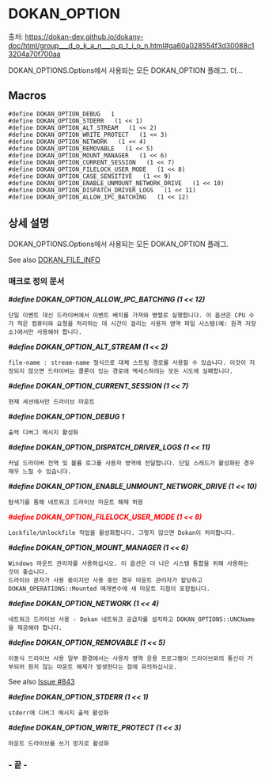 # DOKAN_OPTION

출처: https://dokan-dev.github.io/dokany-doc/html/group___d_o_k_a_n___o_p_t_i_o_n.html#ga60a028554f3d30088c13204a70f700aa



DOKAN_OPTIONS.Options에서 사용되는 모든 DOKAN_OPTION 플래그. 더...



## Macros

```
#define DOKAN_OPTION_DEBUG   1
#define DOKAN_OPTION_STDERR   (1 << 1)
#define DOKAN_OPTION_ALT_STREAM   (1 << 2)
#define DOKAN_OPTION_WRITE_PROTECT   (1 << 3)
#define DOKAN_OPTION_NETWORK   (1 << 4)
#define DOKAN_OPTION_REMOVABLE   (1 << 5)
#define DOKAN_OPTION_MOUNT_MANAGER   (1 << 6)
#define DOKAN_OPTION_CURRENT_SESSION   (1 << 7)
#define DOKAN_OPTION_FILELOCK_USER_MODE   (1 << 8)
#define DOKAN_OPTION_CASE_SENSITIVE   (1 << 9)
#define DOKAN_OPTION_ENABLE_UNMOUNT_NETWORK_DRIVE   (1 << 10)
#define DOKAN_OPTION_DISPATCH_DRIVER_LOGS   (1 << 11)
#define DOKAN_OPTION_ALLOW_IPC_BATCHING   (1 << 12)
```



## 상세 설명

DOKAN_OPTIONS.Options에서 사용되는 모든 DOKAN_OPTION 플래그.

See also [DOKAN_FILE_INFO](https://dokan-dev.github.io/dokany-doc/html/struct_d_o_k_a_n___f_i_l_e___i_n_f_o.html)



### 매크로 정의 문서

***#define DOKAN_OPTION_ALLOW_IPC_BATCHING  (1 << 12)***

```
단일 이벤트 대신 드라이버에서 이벤트 배치를 가져와 병렬로 실행합니다. 이 옵션은 CPU 수가 적은 컴퓨터와 요청을 처리하는 데 시간이 걸리는 사용자 영역 파일 시스템(예: 원격 저장소)에서만 사용해야 합니다.
```



***#define DOKAN_OPTION_ALT_STREAM  (1 << 2)***

```
file-name : stream-name 형식으로 대체 스트림 경로를 사용할 수 있습니다. 이것이 지정되지 않으면 드라이버는 콜론이 있는 경로에 액세스하려는 모든 시도에 실패합니다.
```



***#define DOKAN_OPTION_CURRENT_SESSION  (1 << 7)***

```
현재 세션에서만 드라이브 마운트
```



***#define DOKAN_OPTION_DEBUG  1***

```
출력 디버그 메시지 활성화
```



***\#define DOKAN_OPTION_DISPATCH_DRIVER_LOGS  (1 << 11)***

```
커널 드라이버 전역 및 볼륨 로그를 사용자 영역에 전달합니다. 단일 스레드가 활성화된 경우 매우 느릴 수 있습니다.
```



***#define DOKAN_OPTION_ENABLE_UNMOUNT_NETWORK_DRIVE  (1 << 10)***

```\
탐색기를 통해 네트워크 드라이브 마운트 해제 허용
```



<span style="color:red">***#define DOKAN_OPTION_FILELOCK_USER_MODE  (1 << 8)***</span>

```
Lockfile/Unlockfile 작업을 활성화합니다. 그렇지 않으면 Dokan이 처리합니다.
```



***#define DOKAN_OPTION_MOUNT_MANAGER  (1 << 6)***

```
Windows 마운트 관리자를 사용하십시오. 이 옵션은 더 나은 시스템 통합을 위해 사용하는 것이 좋습니다.
드라이브 문자가 사용 중이지만 사용 중인 경우 마운트 관리자가 할당하고 DOKAN_OPERATIONS::Mounted 매개변수에 새 마운트 지점이 포함됩니다.
```



***#define DOKAN_OPTION_NETWORK  (1 << 4)***

```
네트워크 드라이브 사용 - Dokan 네트워크 공급자를 설치하고 DOKAN_OPTIONS::UNCName을 제공해야 합니다.
```



***#define DOKAN_OPTION_REMOVABLE  (1 << 5)***

```
이동식 드라이브 사용 일부 환경에서는 사용자 영역 응용 프로그램이 드라이브와의 통신이 거부되어 원치 않는 마운트 해제가 발생한다는 점에 유의하십시오.
```

See also [Issue #843](https://github.com/dokan-dev/dokany/issues/843)



***#define DOKAN_OPTION_STDERR  (1 << 1)***

```
stderr에 디버그 메시지 출력 활성화
```



***#define DOKAN_OPTION_WRITE_PROTECT  (1 << 3)***

```
마운트 드라이브를 쓰기 방지로 활성화
```



### - 끝 -